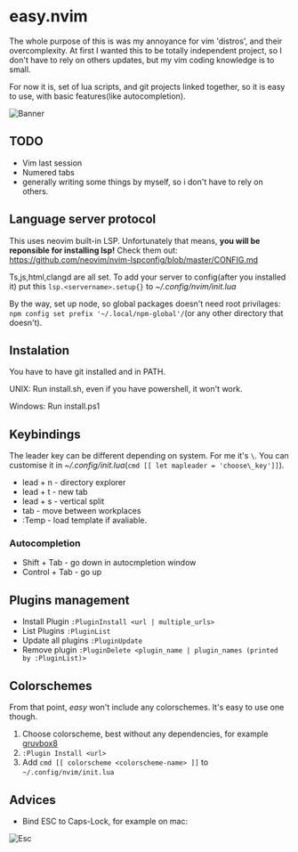 # easy.nvim

The whole purpose of this is was my annoyance for vim 'distros', and their overcomplexity.
At first I wanted this to be totally independent project, so I don't have to rely on others updates, but my vim coding knowledge is to small.

For now it is, set of lua scripts, and git projects linked together, so it is easy to use, with basic features(like autocompletion).

![Banner](https://raw.github.com/DesantBucie/DesantBucie/master/easy.nvim/banner.png)

## TODO

* Vim last session
* Numered tabs
* generally writing some things by myself, so i don't have to rely on others.

## Language server protocol

This uses neovim built-in LSP. Unfortunately that means, **you will be reponsible for installing lsp!** Check them out: https://github.com/neovim/nvim-lspconfig/blob/master/CONFIG.md

Ts,js,html,clangd are all set. To add your server to config(after you installed it) put this `lsp.<servername>.setup{}` to _~/.config/nvim/init.lua_ 

By the way, set up node, so global packages doesn't need root privilages: `npm config set prefix '~/.local/npm-global'/`(or any other directory that doesn't).

## Instalation

You have to have git installed and in PATH.

UNIX: Run install.sh, even if you have powershell, it won't work.

Windows: Run install.ps1

## Keybindings

The leader key can be different depending on system. For me it's `\`. You can customise it in _~/.config/init.lua_(`cmd [[ let mapleader = 'choose\_key']]`).

* lead + n - directory explorer 
* lead + t - new tab
* lead + s - vertical split
* tab - move between workplaces
* :Temp - load template if avaliable.

### Autocompletion

* Shift + Tab - go down in autocmpletion window
* Control + Tab - go up

## Plugins management

* Install Plugin `:PluginInstall <url | multiple_urls>`
* List Plugins `:PluginList`
* Update all plugins `:PluginUpdate`
* Remove plugin `:PluginDelete <plugin_name | plugin_names (printed by :PluginList)>`

## Colorschemes

From that point, *easy* won't include any colorschemes. It's easy to use one though.

1. Choose colorscheme, best without any dependencies, for example [gruvbox8](https://github.com/lifepillar/vim-gruvbox8)
2. `:Plugin Install <url>`
3. Add `cmd [[ colorscheme <colorscheme-name> ]]` to `~/.config/nvim/init.lua`

## Advices

* Bind ESC to Caps-Lock, for example on mac:

![Esc](https://raw.github.com/DesantBucie/DesantBucie/master/easy.nvim/esc.gif)
